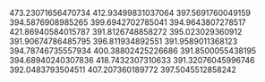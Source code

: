 473.23071656470734
412.93499831037064
397.5691760049159
394.5876908985265
399.6942702785041
394.9643807278517
421.86940584015787
391.8126748858272
395.023029360912
391.90674786485795
396.811934892551
391.9589011368123
394.78746735557934
400.38802425226686
391.8500055438195
394.68940240307836
418.7432307310633
391.32076045996746
392.0483793504511
407.207360189772
397.5045512858242
